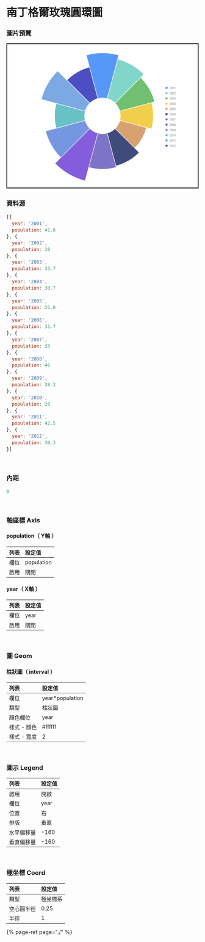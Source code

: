 # 南丁格爾玫瑰圓環圖

### 圖片預覽

![&#x25B2;  &#x5357;&#x4E01;&#x683C;&#x723E;&#x73AB;&#x7470;&#x5713;&#x74B0;&#x5716;](../../.gitbook/assets/nan-ding-ge-er-mei-gui-yuan-huan-tu.png)

###  資料源 <a id="liao-yuan"></a>

```javascript
[{
  year: '2001',
  population: 41.8
}, {
  year: '2002',
  population: 38
}, {
  year: '2003',
  population: 33.7
}, {
  year: '2004',
  population: 30.7
}, {
  year: '2005',
  population: 25.8
}, {
  year: '2006',
  population: 31.7
}, {
  year: '2007',
  population: 33
}, {
  year: '2008',
  population: 46
}, {
  year: '2009',
  population: 38.3
}, {
  year: '2010',
  population: 28
}, {
  year: '2011',
  population: 42.5
}, {
  year: '2012',
  population: 30.3
}]
```

​

### 內距 <a id="ju"></a>

```javascript
0
```

​

### 軸座標 Axis <a id="zuo-axis"></a>

#### population（ Y軸 ） <a id="populationy"></a>

| 列表 | 設定值 |
| :--- | :--- |
| 欄位 | population |
| 啟用 | 關閉 |

#### year（ X軸 ） <a id="yearx"></a>

| 列表 | 設定值 |
| :--- | :--- |
| 欄位 | year |
| 啟用 | 關閉 |

​

### 圖 Geom <a id="geom"></a>

#### 柱狀圖（ interval ） <a id="zhu-interval"></a>

| 列表 | 設定值 |
| :--- | :--- |
| 欄位 | year\*population |
| 類型 | 柱狀圖 |
| 顏色欄位 | year |
| 樣式 - 顏色 | \#ffffff |
| 樣式 - 寬度 | 2 |

​

### 圖示 Legend <a id="shi-legend"></a>

| 列表 | 設定值 |
| :--- | :--- |
| 啟用 | 開啟 |
| 欄位 | year |
| 位置 | 右 |
| 排版 | 垂直 |
| 水平偏移量 | -160 |
| 垂直偏移量 | -160 |

​

### 極坐標 Coord <a id="zuo-coord"></a>

| 列表 | 設定值 |
| :--- | :--- |
| 類型 | 極坐標系 |
| 空心圓半徑 | 0.25 |
| 半徑 | 1 |



{% page-ref page="./" %}



